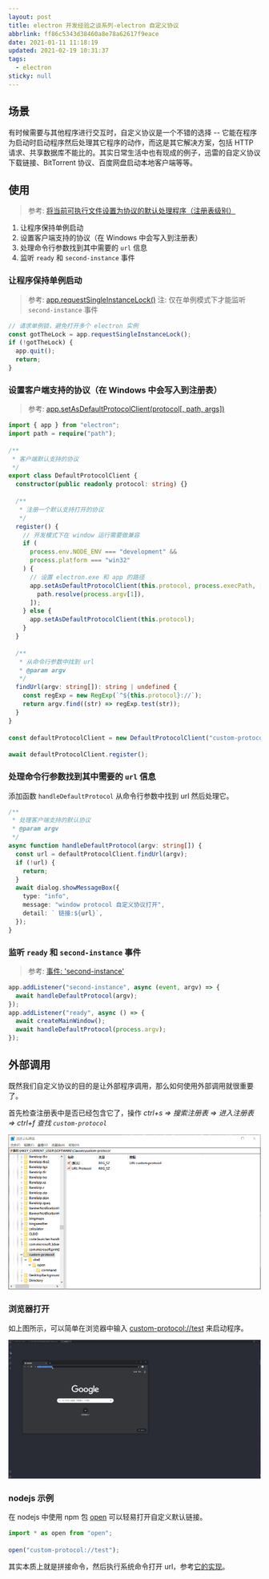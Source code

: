 ```yaml
---
layout: post
title: electron 开发经验之谈系列-electron 自定义协议
abbrlink: ff86c5343d38460a8e78a62617f9eace
date: 2021-01-11 11:18:19
updated: 2021-02-19 10:31:37
tags:
  - electron
sticky: null
---
```


## 场景

有时候需要与其他程序进行交互时，自定义协议是一个不错的选择 -- 它能在程序为启动时启动程序然后处理其它程序的动作，而这是其它解决方案，包括 HTTP 请求、共享数据库不能比的。其实日常生活中也有现成的例子，迅雷的自定义协议下载链接、BitTorrent 协议、百度网盘启动本地客户端等等。

## 使用

> 参考: [将当前可执行文件设置为协议的默认处理程序（注册表级别）](https://www.electronjs.org/docs/api/app#appsetasdefaultprotocolclientprotocol-path-args)

1.  让程序保持单例启动
1.  设置客户端支持的协议（在 Windows 中会写入到注册表）
1.  处理命令行参数找到其中需要的 `url` 信息
1.  监听 `ready` 和 `second-instance` 事件

### 让程序保持单例启动

> 参考: [app.requestSingleInstanceLock()](https://www.electronjs.org/docs/api/app#apprequestsingleinstancelock)
> 注: 仅在单例模式下才能监听 `second-instance` 事件

```ts
// 请求单例锁，避免打开多个 electron 实例
const gotTheLock = app.requestSingleInstanceLock();
if (!gotTheLock) {
  app.quit();
  return;
}
```

### 设置客户端支持的协议（在 Windows 中会写入到注册表）

> 参考: [app.setAsDefaultProtocolClient(protocol\[, path, args\])](https://www.electronjs.org/docs/api/app#appsetasdefaultprotocolclientprotocol-path-args)

```ts
import { app } from "electron";
import path = require("path");

/**
 * 客户端默认支持的协议
 */
export class DefaultProtocolClient {
  constructor(public readonly protocol: string) {}

  /**
   * 注册一个默认支持打开的协议
   */
  register() {
    // 开发模式下在 window 运行需要做兼容
    if (
      process.env.NODE_ENV === "development" &&
      process.platform === "win32"
    ) {
      // 设置 electron.exe 和 app 的路径
      app.setAsDefaultProtocolClient(this.protocol, process.execPath, [
        path.resolve(process.argv[1]),
      ]);
    } else {
      app.setAsDefaultProtocolClient(this.protocol);
    }
  }

  /**
   * 从命令行参数中找到 url
   * @param argv
   */
  findUrl(argv: string[]): string | undefined {
    const regExp = new RegExp(`^${this.protocol}://`);
    return argv.find((str) => regExp.test(str));
  }
}

const defaultProtocolClient = new DefaultProtocolClient("custom-protocol");

await defaultProtocolClient.register();
```

### 处理命令行参数找到其中需要的 `url` 信息

添加函数 `handleDefaultProtocol` 从命令行参数中找到 url 然后处理它。

```ts
/**
 * 处理客户端支持的默认协议
 * @param argv
 */
async function handleDefaultProtocol(argv: string[]) {
  const url = defaultProtocolClient.findUrl(argv);
  if (!url) {
    return;
  }
  await dialog.showMessageBox({
    type: "info",
    message: "window protocol 自定义协议打开",
    detail: ` 链接:${url}`,
  });
}
```

### 监听 `ready` 和 `second-instance` 事件

> 参考: [事件: 'second-instance'](https://www.electronjs.org/docs/api/app#%E4%BA%8B%E4%BB%B6-second-instance)

```ts
app.addListener("second-instance", async (event, argv) => {
  await handleDefaultProtocol(argv);
});
app.addListener("ready", async () => {
  await createMainWindow();
  await handleDefaultProtocol(process.argv);
});
```

## 外部调用

既然我们自定义协议的目的是让外部程序调用，那么如何使用外部调用就很重要了。

首先检查注册表中是否已经包含它了，操作 _ctrl+s => 搜索注册表 => 进入注册表 => ctrl+f 查找 `custom-protocol`_

![注册表](/resource/79c71d68b3af4760b30d9778e24876f1.png)

### 浏览器打开

如上图所示，可以简单在浏览器中输入 <custom-protocol://test> 来启动程序。

![自定义协议效果](/resource/90ebe2632f0f441c9c1c39bdecb1f5d3.gif)

### nodejs 示例

在 nodejs 中使用 npm 包 [open](https://www.npmjs.com/package/open) 可以轻易打开自定义默认链接。

```ts
import * as open from "open";

open("custom-protocol://test");
```

其实本质上就是拼接命令，然后执行系统命令打开 url，参考[它的实现](https://github.com/sindresorhus/open/blob/master/index.js)。
